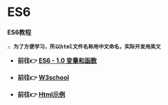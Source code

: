 # ES6
<strong>ES6教程<strong>

```
⚠️ 为了方便学习，所以html文件名称用中文命名，实际开发用英文
```

- 前往👉 [ES6 - 1.0 变量和函数](note/ES6%20-%201.0%20变量和函数.md)

- 前往👉 [W3school](http://www.w3school.com.cn/)

- 前往👉 [Html示例](HTML)